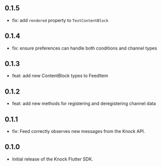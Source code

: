 ## 0.1.5

- fix: add `rendered` property to `TextContentBlock`

## 0.1.4

- fix: ensure preferences can handle both conditions and channel types

## 0.1.3

- feat: add new ContentBlock types to FeedItem

## 0.1.2

- feat: add new methods for registering and deregistering channel data

## 0.1.1

- fix: Feed correctly observes new messages from the Knock API.

## 0.1.0

- Initial release of the Knock Flutter SDK.
